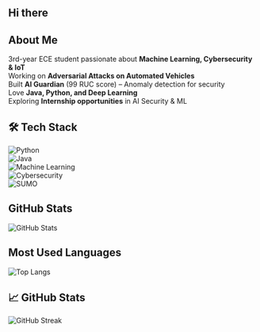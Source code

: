 ## Hi there 
## About Me  
3rd-year ECE student passionate about **Machine Learning, Cybersecurity & IoT**  
Working on **Adversarial Attacks on Automated Vehicles**  
Built **AI Guardian** (99 RUC score) – Anomaly detection for security  
Love **Java, Python, and Deep Learning**  
Exploring **Internship opportunities** in AI Security & ML  

## 🛠 Tech Stack  
![Python](https://img.shields.io/badge/Python-3776AB?style=for-the-badge&logo=python&logoColor=white)  
![Java](https://img.shields.io/badge/Java-ED8B00?style=for-the-badge&logo=java&logoColor=white)  
![Machine Learning](https://img.shields.io/badge/Machine%20Learning-%2312100E.svg?style=for-the-badge&logo=tensorflow&logoColor=white)  
![Cybersecurity](https://img.shields.io/badge/Cybersecurity-%23009639.svg?style=for-the-badge&logo=kalilinux&logoColor=white)  
![SUMO](https://img.shields.io/badge/SUMO-Simulation%20Of%20Urban%20Mobility-blue?style=for-the-badge)  


## GitHub Stats  
![GitHub Stats](https://github-readme-stats.vercel.app/api?username=KrrishDayal&show_icons=true&theme=dark)

## Most Used Languages  
![Top Langs](https://github-readme-stats.vercel.app/api/top-langs/?username=KrrishDayal&layout=compact&theme=dark)

## 📈 GitHub Stats  
![GitHub Streak](https://github-readme-streak-stats.herokuapp.com/?user=KrrishDayal&theme=dark&hide_border=true)  

